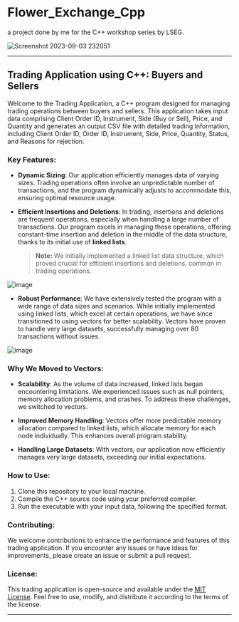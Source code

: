 # Flower_Exchange_Cpp
a project done by me for the C++ workshop series by LSEG.

![Screenshot 2023-09-03 232051](https://github.com/CroosJJSE/Flower_Exchange_Cpp/assets/141708783/f3007cdd-f090-4c9f-a120-3afe7606852c)


---

## Trading Application using C++: Buyers and Sellers

Welcome to the Trading Application, a C++ program designed for managing trading operations between buyers and sellers. This application takes input data comprising Client Order ID, Instrument, Side (Buy or Sell), Price, and Quantity and generates an output CSV file with detailed trading information, including Client Order ID, Order ID, Instrument, Side, Price, Quantity, Status, and Reasons for rejection.

### Key Features:

- **Dynamic Sizing**: Our application efficiently manages data of varying sizes. Trading operations often involve an unpredictable number of transactions, and the program dynamically adjusts to accommodate this, ensuring optimal resource usage.

- **Efficient Insertions and Deletions**: In trading, insertions and deletions are frequent operations, especially when handling a large number of transactions. Our program excels in managing these operations, offering constant-time insertion and deletion in the middle of the data structure, thanks to its initial use of **linked lists**.

    > **Note:** We initially implemented a linked list data structure, which proved crucial for efficient insertions and deletions, common in trading operations.
  
![image](https://github.com/CroosJJSE/Flower_Exchange_Cpp/assets/141708783/299d4eee-4e26-4e13-9888-28fe4fba4832)


- **Robust Performance**: We have extensively tested the program with a wide range of data sizes and scenarios. While initially implemented using linked lists, which excel at certain operations, we have since transitioned to using vectors for better scalability. Vectors have proven to handle very large datasets, successfully managing over 80 transactions without issues.

  
![image](https://github.com/CroosJJSE/Flower_Exchange_Cpp/assets/141708783/7598326c-8a0b-4f06-996f-b9f31e3fb735)

### Why We Moved to Vectors:

- **Scalability**: As the volume of data increased, linked lists began encountering limitations. We experienced issues such as null pointers, memory allocation problems, and crashes. To address these challenges, we switched to vectors.

- **Improved Memory Handling**: Vectors offer more predictable memory allocation compared to linked lists, which allocate memory for each node individually. This enhances overall program stability.

- **Handling Large Datasets**: With vectors, our application now efficiently manages very large datasets, exceeding our initial expectations.

### How to Use:

1. Clone this repository to your local machine.
2. Compile the C++ source code using your preferred compiler.
3. Run the executable with your input data, following the specified format.

### Contributing:

We welcome contributions to enhance the performance and features of this trading application. If you encounter any issues or have ideas for improvements, please create an issue or submit a pull request.

### License:

This trading application is open-source and available under the [MIT License](LICENSE). Feel free to use, modify, and distribute it according to the terms of the license.

---
